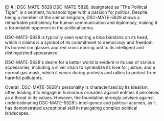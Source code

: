 ID # : DSC-MATE-5828
DSC-MATE-5828, designated as "The Political Tiger", is a sentient, humanoid tiger with a passion for politics. Despite being a member of the animal kingdom, DSC-MATE-5828 shows a remarkable proficiency for human communication and diplomacy, making it a formidable opponent in the political arena.

DSC-MATE-5828 is typically seen wearing a blue bandana on its head, which it claims is a symbol of its commitment to democracy and freedom. Its horned rim glasses and red cross earring add to its intelligent and distinguished appearance.

DSC-MATE-5828's desire for a better world is evident in its use of various accessories, including a silver chain to symbolize its love for justice, and a normal gas mask, which it wears during protests and rallies to protect from harmful pollutants.

Overall, DSC-MATE-5828's personality is characterized by its idealism, often leading it to engage in humorous crusades against entities it perceives as a threat to its values. However, the foundation strongly advises against underestimating DSC-MATE-5828's intelligence and political acumen, as it has demonstrated exceptional skill in navigating complex political landscapes.